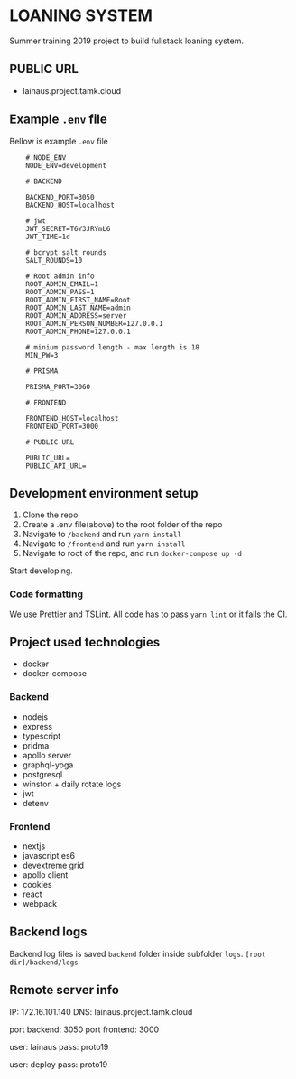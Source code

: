 # LOANING SYSTEM

Summer training 2019 project to build fullstack loaning system.

## PUBLIC URL

- lainaus.project.tamk.cloud

## Example `.env` file

Bellow is example `.env` file

```
    # NODE_ENV
    NODE_ENV=development

    # BACKEND

    BACKEND_PORT=3050
    BACKEND_HOST=localhost

    # jwt
    JWT_SECRET=T6Y3JRYmL6
    JWT_TIME=1d

    # bcrypt salt rounds
    SALT_ROUNDS=10

    # Root admin info
    ROOT_ADMIN_EMAIL=1
    ROOT_ADMIN_PASS=1
    ROOT_ADMIN_FIRST_NAME=Root
    ROOT_ADMIN_LAST_NAME=admin
    ROOT_ADMIN_ADDRESS=server
    ROOT_ADMIN_PERSON_NUMBER=127.0.0.1
    ROOT_ADMIN_PHONE=127.0.0.1

    # minium password length - max length is 18
    MIN_PW=3

    # PRISMA

    PRISMA_PORT=3060

    # FRONTEND

    FRONTEND_HOST=localhost
    FRONTEND_PORT=3000

    # PUBLIC URL

    PUBLIC_URL=
    PUBLIC_API_URL=
```

## Development environment setup

1. Clone the repo
2. Create a .env file(above) to the root folder of the repo
3. Navigate to `/backend` and run `yarn install`
4. Navigate to `/frontend` and run `yarn install`
5. Navigate to root of the repo, and run `docker-compose up -d`

Start developing.

### Code formatting

We use Prettier and TSLint.
All code has to pass `yarn lint` or it fails the CI.

## Project used technologies

- docker
- docker-compose

### Backend

- nodejs
- express
- typescript
- pridma
- apollo server
- graphql-yoga
- postgresql
- winston + daily rotate logs
- jwt
- detenv

### Frontend

- nextjs
- javascript es6
- devextreme grid
- apollo client
- cookies
- react
- webpack

## Backend logs

Backend log files is saved `backend` folder inside subfolder `logs`. `[root dir]/backend/logs`

## Remote server info

IP: 172.16.101.140
DNS: lainaus.project.tamk.cloud

port backend: 3050
port frontend: 3000

user: lainaus
pass: proto19

user: deploy
pass: proto19
